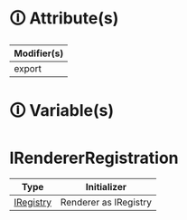 # &#128712; Attribute(s)

| Modifier(s)                            |
|----------------------------------------|
| export |

# &#128712; Variable(s)

# IRendererRegistration

| Type                        | Initializer                       |
|-----------------------------|-----------------------------------|
| [IRegistry](https://hamedfathi.gitbook.io/aurelia-2-doc-api/kernel/interface/di/iregistry) | Renderer as IRegistry |